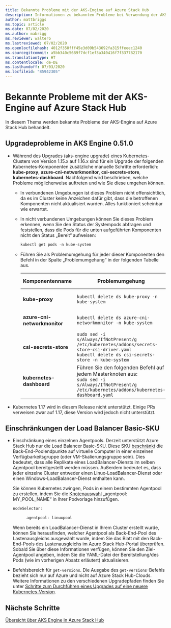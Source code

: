 ```yaml
---
title: Bekannte Probleme mit der AKS-Engine auf Azure Stack Hub
description: Informationen zu bekannten Probleme bei Verwendung der AKS-Engine auf Azure Stack Hub
author: mattbriggs
ms.topic: article
ms.date: 07/02/2020
ms.author: mabrigg
ms.reviewer: waltero
ms.lastreviewed: 07/02/2020
ms.openlocfilehash: 4012f350fff45e3d09b543692fa315ffeeec1240
ms.sourcegitcommit: a5bb340c5689f7dcf1ef3a340416f7f337782170
ms.translationtype: HT
ms.contentlocale: de-DE
ms.lasthandoff: 07/03/2020
ms.locfileid: "85942305"
---
```

# <a name="known-issues-with-the-aks-engine-on-azure-stack-hub"></a>Bekannte Probleme mit der AKS-Engine auf Azure Stack Hub

In diesem Thema werden bekannte Probleme der AKS-Engine auf Azure Stack Hub behandelt.

## <a name="upgrade-issues-in-aks-engine-0510"></a>Upgradeprobleme in AKS Engine 0.51.0

* Während des Upgrades (aks-engine upgrade) eines Kubernetes-Clusters von Version 1.15.x auf 1.16.x sind für ein Upgrade der folgenden Kubernetes-Komponenten zusätzliche manuelle Schritte erforderlich: **kube-proxy**, **azure-cni-networkmonitor**, **csi-secrets-store**, **kubernetes-dashboard**. Nachfolgend wird beschrieben, welche Probleme möglicherweise auftreten und wie Sie diese umgehen können.

  * In verbundenen Umgebungen ist dieses Problem nicht offensichtlich, da es im Cluster keine Anzeichen dafür gibt, dass die betroffenen Komponenten nicht aktualisiert wurden. Alles funktioniert scheinbar wie erwartet.
  * In nicht verbundenen Umgebungen können Sie dieses Problem erkennen, wenn Sie den Status der Systempods abfragen und feststellen, dass die Pods für die unten aufgeführten Komponenten nicht den Status „Bereit“ aufweisen:

    ```PowerShell
    kubectl get pods -n kube-system
    ```

  * Führen Sie als Problemumgehung für jeder dieser Komponenten den Befehl in der Spalte „Problemumgehung“ in der folgenden Tabelle aus.

    |Komponentenname |Problemumgehung |Betroffene Szenarien|
    |---------------|-----------|------------------|
    |**kube-proxy**     | `kubectl delete ds kube-proxy -n kube-system` |Verbunden, nicht verbunden |
    |**azure-cni-networkmonitor**   | `kubectl delete ds azure-cni-networkmonitor -n kube-system`   | Verbunden, nicht verbunden |
    |**csi-secrets-store**  |`sudo sed -i s/Always/IfNotPresent/g /etc/kubernetes/addons/secrets-store-csi-driver.yaml`<br>`kubectl delete ds csi-secrets-store -n kube-system` | Getrennt |
    |**kubernetes-dashboard** |Führen Sie den folgenden Befehl auf jedem Masterknoten aus:<br>`sudo sed -i s/Always/IfNotPresent/g /etc/kubernetes/addons/kubernetes-dashboard.yaml` |Getrennt |

* Kubernetes 1.17 wird in diesem Release nicht unterstützt. Einige PRs verweisen zwar auf 1.17, diese Version wird jedoch nicht unterstützt.

## <a name="basic-load-balancer-sku-limitations"></a>Einschränkungen der Load Balancer Basic-SKU

* Einschränkung eines einzelnen Agentpools. Derzeit unterstützt Azure Stack Hub nur die Load Balancer Basic-SKU. Diese SKU [beschränkt](https://docs.microsoft.com/azure/load-balancer/concepts-limitations#skus) die Back-End-Poolendpunkte auf virtuelle Computer in einer einzelnen Verfügbarkeitsgruppe (oder VM-Skalierungsgruppe sein). Dies bedeutet, dass alle Replikate eines LoadBalancer-Diensts im selben Agentpool bereitgestellt werden müssen. Außerdem bedeutet es, dass jeder einzelne Cluster entweder einen Linux-LoadBalancer-Dienst oder einen Windows-LoadBalancer-Dienst enthalten kann.

  Sie können Kubernetes zwingen, Pods in einem bestimmten Agentpool zu erstellen, indem Sie die [Knotenauswahl](https://kubernetes.io/docs/concepts/configuration/assign-pod-node/) „agentpool: MY_POOL_NAME“ in Ihrer Podvorlage hinzufügen.

  ```powershell
  nodeSelector:

        agentpool: linuxpool
  ```
  
  Wenn bereits ein LoadBalancer-Dienst in Ihrem Cluster erstellt wurde, können Sie herausfinden, welcher Agentpool als Back-End-Pool des Lastenausgleichs ausgewählt wurde, indem Sie das Blatt mit den Back-End-Pools des Lastenausgleichs im Azure Stack Hub-Portal überprüfen. Sobald Sie über diese Informationen verfügen, können Sie den Ziel-Agentpool angeben, indem Sie die YAML-Datei der Bereitstellung/des Pods (wie im vorherigen Absatz erläutert) aktualisieren.

* Befehlsbereich für `get-versions`. Die Ausgabe des `get-versions`-Befehls bezieht sich nur auf Azure und nicht auf Azure Stack Hub-Clouds. Weitere Informationen zu den verschiedenen Upgradepfaden finden Sie unter [Schritte zum Durchführen eines Upgrades auf eine neuere Kubernetes-Version](azure-stack-kubernetes-aks-engine-upgrade.md#steps-to-upgrade-to-a-newer-kubernetes-version).

## <a name="next-steps"></a>Nächste Schritte

[Übersicht über AKS Engine in Azure Stack Hub](azure-stack-kubernetes-aks-engine-overview.md)
